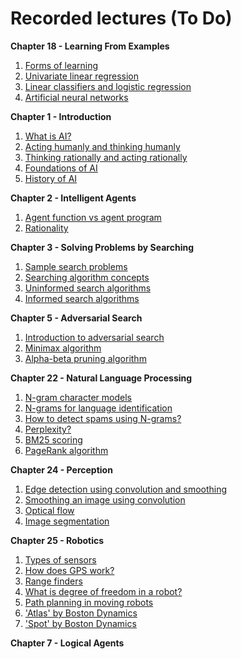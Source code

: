 # Recorded lectures (To Do)

**Chapter 18 - Learning From Examples**  
   1. [Forms of learning](https://www.youtube.com/watch?v=X7Ahz84K4cg)
   1. [Univariate linear regression](https://youtu.be/UcISiqqJvDg)
   1. [Linear classifiers and logistic regression](https://youtu.be/DZzOwlNBNkM)
   1. [Artificial neural networks](https://youtu.be/VzRjLQpY_dE)

**Chapter 1 - Introduction**  
   1. [What is AI?]()
   1. [Acting humanly and thinking humanly]()
   1. [Thinking rationally and acting rationally](https://www.youtube.com/watch?v=bioz_1pHSvs)
   1. [Foundations of AI]()
   1. [History of AI](https://youtu.be/bzkT3NgLIr8)

**Chapter 2 - Intelligent Agents**  
   1. [Agent function vs agent program]()
   1. [Rationality]()

**Chapter 3 - Solving Problems by Searching**  
   1. [Sample search problems](https://youtu.be/5adr4M_6d8Y)
   1. [Searching algorithm concepts](https://youtu.be/TRAgHQkuo3M)
   1. [Uninformed search algorithms](https://youtu.be/eyXynZTshP0)
   1. [Informed search algorithms](https://youtu.be/BgHZIjAuYNc)

**Chapter 5 - Adversarial Search**  
   1. [Introduction to adversarial search](https://youtu.be/6k8WilOGtXY)
   1. [Minimax algorithm](https://www.youtube.com/watch?v=uFhcHA57iLU)
   1. [Alpha-beta pruning algorithm](https://www.youtube.com/watch?v=n6mbgKICrVU)

**Chapter 22 - Natural Language Processing**  
   1. [N-gram character models](https://www.youtube.com/watch?v=BvZDV7MX6UI)
   1. [N-grams for language identification](https://www.youtube.com/watch?v=pusLb-kc0FI)
   1. [How to detect spams using N-grams?](https://www.youtube.com/watch?v=oCv2AKMJz9Q)
   1. [Perplexity?](https://www.youtube.com/watch?v=GkG-P12B4u0)
   1. [BM25 scoring](https://www.youtube.com/watch?v=a3sg6MH8m4k)
   1. [PageRank algorithm](https://www.youtube.com/watch?v=CsvyPNdQAHg)

**Chapter 24 - Perception**      
   1. [Edge detection using convolution and smoothing](https://www.youtube.com/watch?v=lNidFPBAjNM)
   1. [Smoothing an image using convolution](https://www.youtube.com/watch?v=mjh5NIn1yHk)
   1. [Optical flow](https://www.youtube.com/watch?v=T1AePiEFvc0)
   1. [Image segmentation](https://www.youtube.com/watch?v=rFjTP3CaP1U)

**Chapter 25 - Robotics**  
   1. [Types of sensors](https://youtu.be/6mFUiwMHOZ8)
   1. [How does GPS work?](https://youtu.be/9QaDQWA-9fg)
   1. [Range finders](https://youtu.be/wvs5qXfyMIA)
   1. [What is degree of freedom in a robot?]()
   1. [Path planning in moving robots]()
   1. ['Atlas' by Boston Dynamics](https://www.youtube.com/watch?v=rVlhMGQgDkY)
   1. ['Spot' by Boston Dynamics](https://www.youtube.com/watch?v=wlkCQXHEgjA)

**Chapter 7 - Logical Agents**  
